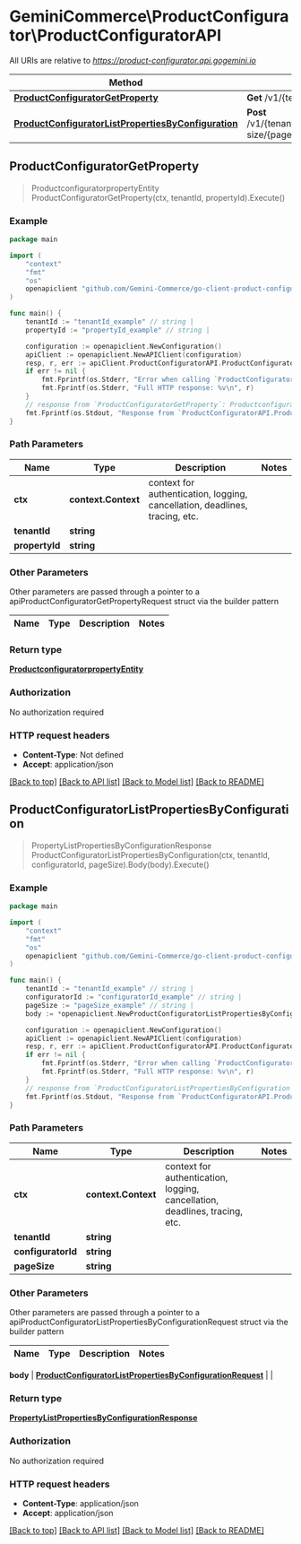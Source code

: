 # GeminiCommerce\ProductConfigurator\ProductConfiguratorAPI

All URIs are relative to *https://product-configurator.api.gogemini.io*

Method | HTTP request | Description
------------- | ------------- | -------------
[**ProductConfiguratorGetProperty**](ProductConfiguratorAPI.md#ProductConfiguratorGetProperty) | **Get** /v1/{tenantId}/property/{propertyId} | 
[**ProductConfiguratorListPropertiesByConfiguration**](ProductConfiguratorAPI.md#ProductConfiguratorListPropertiesByConfiguration) | **Post** /v1/{tenantId}/configurator/{configuratorId}/page-size/{pageSize}/properties | 



## ProductConfiguratorGetProperty

> ProductconfiguratorpropertyEntity ProductConfiguratorGetProperty(ctx, tenantId, propertyId).Execute()



### Example

```go
package main

import (
	"context"
	"fmt"
	"os"
	openapiclient "github.com/Gemini-Commerce/go-client-product-configurator"
)

func main() {
	tenantId := "tenantId_example" // string | 
	propertyId := "propertyId_example" // string | 

	configuration := openapiclient.NewConfiguration()
	apiClient := openapiclient.NewAPIClient(configuration)
	resp, r, err := apiClient.ProductConfiguratorAPI.ProductConfiguratorGetProperty(context.Background(), tenantId, propertyId).Execute()
	if err != nil {
		fmt.Fprintf(os.Stderr, "Error when calling `ProductConfiguratorAPI.ProductConfiguratorGetProperty``: %v\n", err)
		fmt.Fprintf(os.Stderr, "Full HTTP response: %v\n", r)
	}
	// response from `ProductConfiguratorGetProperty`: ProductconfiguratorpropertyEntity
	fmt.Fprintf(os.Stdout, "Response from `ProductConfiguratorAPI.ProductConfiguratorGetProperty`: %v\n", resp)
}
```

### Path Parameters


Name | Type | Description  | Notes
------------- | ------------- | ------------- | -------------
**ctx** | **context.Context** | context for authentication, logging, cancellation, deadlines, tracing, etc.
**tenantId** | **string** |  | 
**propertyId** | **string** |  | 

### Other Parameters

Other parameters are passed through a pointer to a apiProductConfiguratorGetPropertyRequest struct via the builder pattern


Name | Type | Description  | Notes
------------- | ------------- | ------------- | -------------



### Return type

[**ProductconfiguratorpropertyEntity**](ProductconfiguratorpropertyEntity.md)

### Authorization

No authorization required

### HTTP request headers

- **Content-Type**: Not defined
- **Accept**: application/json

[[Back to top]](#) [[Back to API list]](../README.md#documentation-for-api-endpoints)
[[Back to Model list]](../README.md#documentation-for-models)
[[Back to README]](../README.md)


## ProductConfiguratorListPropertiesByConfiguration

> PropertyListPropertiesByConfigurationResponse ProductConfiguratorListPropertiesByConfiguration(ctx, tenantId, configuratorId, pageSize).Body(body).Execute()



### Example

```go
package main

import (
	"context"
	"fmt"
	"os"
	openapiclient "github.com/Gemini-Commerce/go-client-product-configurator"
)

func main() {
	tenantId := "tenantId_example" // string | 
	configuratorId := "configuratorId_example" // string | 
	pageSize := "pageSize_example" // string | 
	body := *openapiclient.NewProductConfiguratorListPropertiesByConfigurationRequest() // ProductConfiguratorListPropertiesByConfigurationRequest | 

	configuration := openapiclient.NewConfiguration()
	apiClient := openapiclient.NewAPIClient(configuration)
	resp, r, err := apiClient.ProductConfiguratorAPI.ProductConfiguratorListPropertiesByConfiguration(context.Background(), tenantId, configuratorId, pageSize).Body(body).Execute()
	if err != nil {
		fmt.Fprintf(os.Stderr, "Error when calling `ProductConfiguratorAPI.ProductConfiguratorListPropertiesByConfiguration``: %v\n", err)
		fmt.Fprintf(os.Stderr, "Full HTTP response: %v\n", r)
	}
	// response from `ProductConfiguratorListPropertiesByConfiguration`: PropertyListPropertiesByConfigurationResponse
	fmt.Fprintf(os.Stdout, "Response from `ProductConfiguratorAPI.ProductConfiguratorListPropertiesByConfiguration`: %v\n", resp)
}
```

### Path Parameters


Name | Type | Description  | Notes
------------- | ------------- | ------------- | -------------
**ctx** | **context.Context** | context for authentication, logging, cancellation, deadlines, tracing, etc.
**tenantId** | **string** |  | 
**configuratorId** | **string** |  | 
**pageSize** | **string** |  | 

### Other Parameters

Other parameters are passed through a pointer to a apiProductConfiguratorListPropertiesByConfigurationRequest struct via the builder pattern


Name | Type | Description  | Notes
------------- | ------------- | ------------- | -------------



 **body** | [**ProductConfiguratorListPropertiesByConfigurationRequest**](ProductConfiguratorListPropertiesByConfigurationRequest.md) |  | 

### Return type

[**PropertyListPropertiesByConfigurationResponse**](PropertyListPropertiesByConfigurationResponse.md)

### Authorization

No authorization required

### HTTP request headers

- **Content-Type**: application/json
- **Accept**: application/json

[[Back to top]](#) [[Back to API list]](../README.md#documentation-for-api-endpoints)
[[Back to Model list]](../README.md#documentation-for-models)
[[Back to README]](../README.md)

